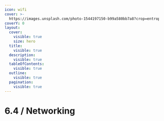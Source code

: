 ```yaml
---
icon: wifi
cover: >-
  https://images.unsplash.com/photo-1544197150-b99a580bb7a8?crop=entropy&cs=srgb&fm=jpg&ixid=M3wxOTcwMjR8MHwxfHNlYXJjaHw0fHxuZXR3b3JraW5nfGVufDB8fHx8MTc0Njc2MzEzOXww&ixlib=rb-4.1.0&q=85
coverY: 0
layout:
  cover:
    visible: true
    size: hero
  title:
    visible: true
  description:
    visible: true
  tableOfContents:
    visible: true
  outline:
    visible: true
  pagination:
    visible: true
---
```


# 6.4 / Networking


